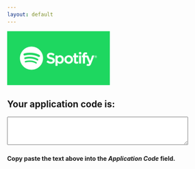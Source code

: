 ```yaml
---
layout: default
---
```


<script src="https://code.jquery.com/jquery-3.2.1.min.js"></script>
<script src="/spotify.js"></script>

<img src="/images/spotlogo.png" height="126" width="240"/>  

## Your application code is:

<textarea type="textarea" id="applicationCode" rows="4" cols="50"></textarea>

#### Copy paste the text above into the *Application Code* field.